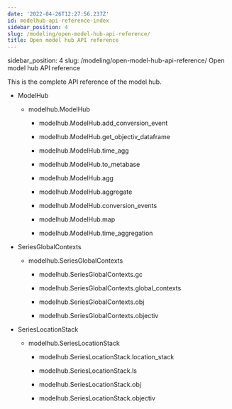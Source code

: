 ```yaml
---
date: '2022-04-26T12:27:56.237Z'
id: modelhub-api-reference-index
sidebar_position: 4
slug: /modeling/open-model-hub-api-reference/
title: Open model hub API reference
---
```


sidebar_position: 4
slug: /modeling/open-model-hub-api-reference/
Open model hub API reference

This is the complete API reference of the model hub.


* ModelHub


    * modelhub.ModelHub


        * modelhub.ModelHub.add_conversion_event


        * modelhub.ModelHub.get_objectiv_dataframe


        * modelhub.ModelHub.time_agg


        * modelhub.ModelHub.to_metabase


        * modelhub.ModelHub.agg


        * modelhub.ModelHub.aggregate


        * modelhub.ModelHub.conversion_events


        * modelhub.ModelHub.map


        * modelhub.ModelHub.time_aggregation


* SeriesGlobalContexts


    * modelhub.SeriesGlobalContexts


        * modelhub.SeriesGlobalContexts.gc


        * modelhub.SeriesGlobalContexts.global_contexts


        * modelhub.SeriesGlobalContexts.obj


        * modelhub.SeriesGlobalContexts.objectiv


* SeriesLocationStack


    * modelhub.SeriesLocationStack


        * modelhub.SeriesLocationStack.location_stack


        * modelhub.SeriesLocationStack.ls


        * modelhub.SeriesLocationStack.obj


        * modelhub.SeriesLocationStack.objectiv
